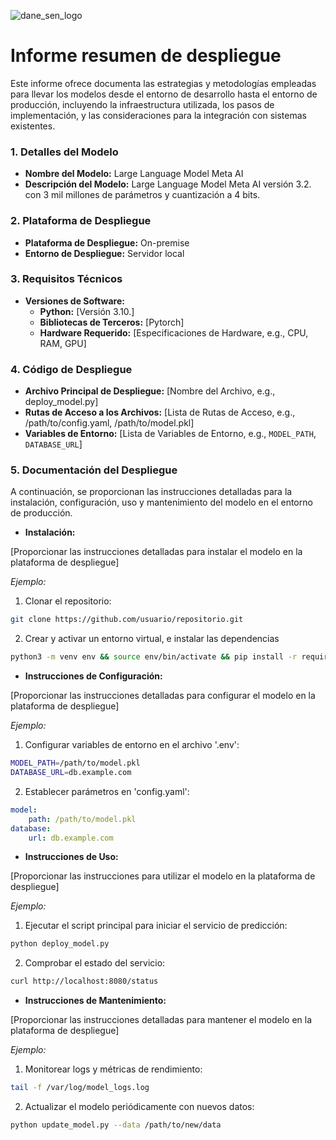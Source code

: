 ![dane_sen_logo](https://github.com/contreras-juan/pry-sipsa-DANE-f1/blob/main/assets/images/dane_sen_logo_2024.PNG?raw=true)

# Informe resumen de despliegue

Este informe ofrece documenta las estrategias y metodologías empleadas para llevar los modelos desde el entorno de desarrollo hasta el entorno de producción, incluyendo la infraestructura utilizada, los pasos de implementación, y las consideraciones para la integración con sistemas existentes.

### 1. Detalles del Modelo

- **Nombre del Modelo:** Large Language Model Meta AI 
- **Descripción del Modelo:** Large Language Model Meta AI versión 3.2. con  3 mil millones de parámetros y cuantización a 4 bits.

### 2. Plataforma de Despliegue

- **Plataforma de Despliegue:** On-premise
- **Entorno de Despliegue:** Servidor local

### 3. Requisitos Técnicos

- **Versiones de Software:**
  - **Python:** [Versión 3.10.]
  - **Bibliotecas de Terceros:** [Pytorch]
  - **Hardware Requerido:** [Especificaciones de Hardware, e.g., CPU, RAM, GPU]

### 4. Código de Despliegue

- **Archivo Principal de Despliegue:** [Nombre del Archivo, e.g., deploy_model.py]
- **Rutas de Acceso a los Archivos:** [Lista de Rutas de Acceso, e.g., /path/to/config.yaml, /path/to/model.pkl]
- **Variables de Entorno:** [Lista de Variables de Entorno, e.g., `MODEL_PATH`, `DATABASE_URL`]

### 5. Documentación del Despliegue

A continuación, se proporcionan las instrucciones detalladas para la instalación, configuración, uso y mantenimiento del modelo en el entorno de producción.

- **Instalación:** 

[Proporcionar las instrucciones detalladas para instalar el modelo en la plataforma de despliegue]

_Ejemplo:_

1. Clonar el repositorio:

```sh
git clone https://github.com/usuario/repositorio.git
```
2. Crear y activar un entorno virtual, e instalar las dependencias

```sh
python3 -m venv env && source env/bin/activate && pip install -r requirements.txt
```
- **Instrucciones de Configuración:** 

[Proporcionar las instrucciones detalladas para configurar el modelo en la plataforma de despliegue]

_Ejemplo:_

1. Configurar variables de entorno en el archivo '.env':

```sh
MODEL_PATH=/path/to/model.pkl
DATABASE_URL=db.example.com
```
2. Establecer parámetros en 'config.yaml':

```yaml
model:
    path: /path/to/model.pkl
database:
    url: db.example.com
```
- **Instrucciones de Uso:**

[Proporcionar las instrucciones para utilizar el modelo en la plataforma de despliegue]

_Ejemplo:_

1. Ejecutar el script principal para iniciar el servicio de predicción:

```sh
python deploy_model.py
```

2. Comprobar el estado del servicio:

```sh 
curl http://localhost:8080/status
```

- **Instrucciones de Mantenimiento:** 

[Proporcionar las instrucciones detalladas para mantener el modelo en la plataforma de despliegue]

_Ejemplo:_

1. Monitorear logs y métricas de rendimiento:

```sh
tail -f /var/log/model_logs.log
```

2. Actualizar el modelo periódicamente con nuevos datos:

```sh
python update_model.py --data /path/to/new/data
```